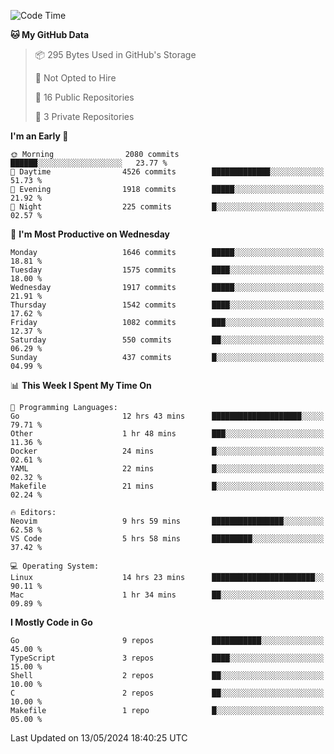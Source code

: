 <!--START_SECTION:waka-->
![Code Time](http://img.shields.io/badge/Code%20Time-603%20hrs%2039%20mins-blue)

**🐱 My GitHub Data** 

> 📦 295 Bytes Used in GitHub's Storage 
 > 
> 🚫 Not Opted to Hire
 > 
> 📜 16 Public Repositories 
 > 
> 🔑 3 Private Repositories 
 > 
**I'm an Early 🐤** 

```text
🌞 Morning                2080 commits        ██████░░░░░░░░░░░░░░░░░░░   23.77 % 
🌆 Daytime                4526 commits        █████████████░░░░░░░░░░░░   51.73 % 
🌃 Evening                1918 commits        █████░░░░░░░░░░░░░░░░░░░░   21.92 % 
🌙 Night                  225 commits         █░░░░░░░░░░░░░░░░░░░░░░░░   02.57 % 
```
📅 **I'm Most Productive on Wednesday** 

```text
Monday                   1646 commits        █████░░░░░░░░░░░░░░░░░░░░   18.81 % 
Tuesday                  1575 commits        ████░░░░░░░░░░░░░░░░░░░░░   18.00 % 
Wednesday                1917 commits        █████░░░░░░░░░░░░░░░░░░░░   21.91 % 
Thursday                 1542 commits        ████░░░░░░░░░░░░░░░░░░░░░   17.62 % 
Friday                   1082 commits        ███░░░░░░░░░░░░░░░░░░░░░░   12.37 % 
Saturday                 550 commits         ██░░░░░░░░░░░░░░░░░░░░░░░   06.29 % 
Sunday                   437 commits         █░░░░░░░░░░░░░░░░░░░░░░░░   04.99 % 
```


📊 **This Week I Spent My Time On** 

```text
💬 Programming Languages: 
Go                       12 hrs 43 mins      ████████████████████░░░░░   79.71 % 
Other                    1 hr 48 mins        ███░░░░░░░░░░░░░░░░░░░░░░   11.36 % 
Docker                   24 mins             █░░░░░░░░░░░░░░░░░░░░░░░░   02.61 % 
YAML                     22 mins             █░░░░░░░░░░░░░░░░░░░░░░░░   02.32 % 
Makefile                 21 mins             █░░░░░░░░░░░░░░░░░░░░░░░░   02.24 % 

🔥 Editors: 
Neovim                   9 hrs 59 mins       ████████████████░░░░░░░░░   62.58 % 
VS Code                  5 hrs 58 mins       █████████░░░░░░░░░░░░░░░░   37.42 % 

💻 Operating System: 
Linux                    14 hrs 23 mins      ███████████████████████░░   90.11 % 
Mac                      1 hr 34 mins        ██░░░░░░░░░░░░░░░░░░░░░░░   09.89 % 
```

**I Mostly Code in Go** 

```text
Go                       9 repos             ███████████░░░░░░░░░░░░░░   45.00 % 
TypeScript               3 repos             ████░░░░░░░░░░░░░░░░░░░░░   15.00 % 
Shell                    2 repos             ██░░░░░░░░░░░░░░░░░░░░░░░   10.00 % 
C                        2 repos             ██░░░░░░░░░░░░░░░░░░░░░░░   10.00 % 
Makefile                 1 repo              █░░░░░░░░░░░░░░░░░░░░░░░░   05.00 % 
```




 Last Updated on 13/05/2024 18:40:25 UTC
<!--END_SECTION:waka-->

